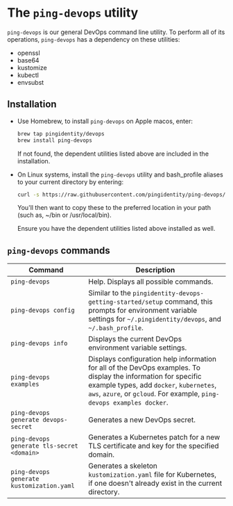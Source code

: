 # The `ping-devops` utility

`ping-devops` is our general DevOps command line utility. To perform all of its operations, `ping-devops` has a dependency on these utilities:

* openssl
* base64
* kustomize
* kubectl
* envsubst

## Installation

* Use Homebrew, to install `ping-devops` on Apple macos, enter:

  ```bash
  brew tap pingidentity/devops
  brew install ping-devops
  ```

  If not found, the dependent utilities listed above are included in the installation.

* On Linux systems, install the `ping-devops` utility and bash_profile aliases to your current directory by entering:

  ```bash
  curl -s https://raw.githubusercontent.com/pingidentity/ping-devops/master/install.sh | bash
  ```

  You'll then want to copy these to the preferred location in your path (such as, ~/bin or /usr/local/bin).

  Ensure you have the dependent utilities listed above installed as well.

## `ping-devops` commands

| Command | Description |
| --- | --- |
| `ping-devops` | Help. Displays all possible commands. |
| `ping-devops config` | Similar to the `pingidentity-devops-getting-started/setup` command, this prompts for environment variable settings for `~/.pingidentity/devops`, and `~/.bash_profile`. |
| `ping-devops info` | Displays the current DevOps environment variable settings. |
| `ping-devops examples` | Displays configuration help information for all of the DevOps examples. To display the information for specific example types, add `docker`, `kubernetes`, `aws`, `azure`, or `gcloud`. For example, `ping-devops examples docker`. |
| `ping-devops generate devops-secret` | Generates a new DevOps secret. |
| `ping-devops generate tls-secret <domain>` | Generates a Kubernetes patch for a new TLS certificate and key for the specified domain. |
| `ping-devops generate kustomization.yaml` | Generates a skeleton `kustomization.yaml` file for Kubernetes, if one doesn't already exist in the current directory. |

